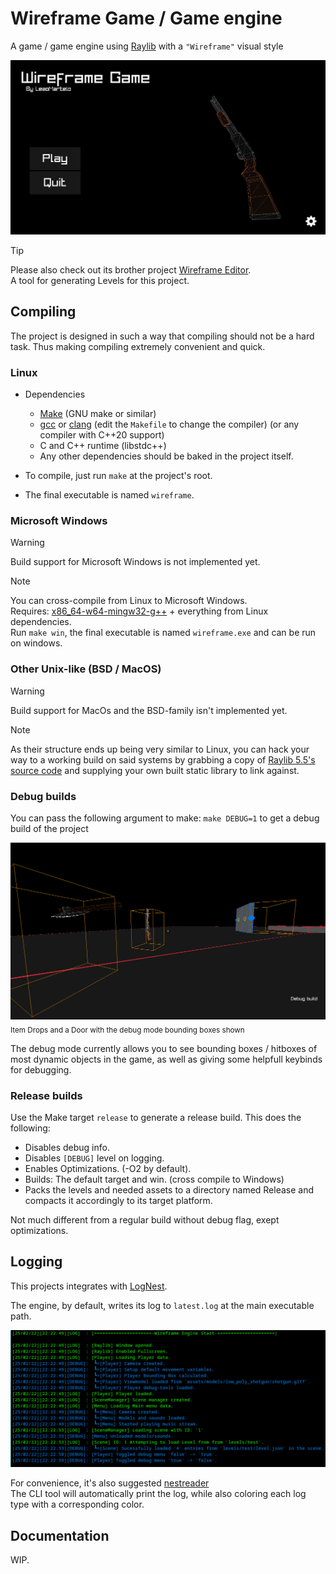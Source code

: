# Wireframe Game / Game engine

A game / game engine using [Raylib](https://github.com/raysan5/raylib) with a `"Wireframe"` visual style

<img src="readme/menu.png">

> [!TIP]
> Please also check out its brother project [Wireframe Editor](https://github.com/LeaoMartelo2/wireframe_editor).\
> A tool for generating Levels for this project.


## Compiling

The project is designed in such a way that compiling should not be a hard task. Thus making compiling extremely convenient and quick.

### Linux
 - Dependencies
    - [Make](https://www.gnu.org/software/make/) (GNU make or similar)
    - [gcc](https://gcc.gnu.org/) or [clang](https://clang.llvm.org/) (edit the `Makefile` to change the compiler)
(or any compiler with C++20 support)
    - C and C++ runtime (libstdc++)
    - Any other dependencies should be baked in the project itself.

 - To compile, just run `make` at the project's root.
 - The final executable is named `wireframe`.

### Microsoft Windows

> [!WARNING]
> Build support for Microsoft Windows is not implemented yet.

> [!NOTE]
> You can cross-compile from Linux to Microsoft Windows.\
> Requires: [x86_64-w64-mingw32-g++](https://www.mingw-w64.org/) + everything from Linux dependencies.\
> Run `make win`, the final executable is named `wireframe.exe` and can be run on windows.


### Other Unix-like (BSD / MacOS)

> [!WARNING]
> Build support for MacOs and the BSD-family isn't implemented yet.

> [!NOTE]
> As their structure ends up being very similar to Linux, you can hack your way to a working build on said systems by grabbing a copy of [Raylib 5.5's source code](https://github.com/raysan5/raylib/releases/tag/5.5) and supplying your own built static library to link against.


### Debug builds

You can pass the following argument to make:
`make DEBUG=1`
to get a debug build of the project


<img src="readme/debug_build.png">
<sub> Item Drops and a Door with the debug mode bounding boxes shown </sub>

The debug mode currently allows you to see bounding boxes / hitboxes of most dynamic objects in the game, as well as giving some helpfull keybinds for debugging.


### Release builds

Use the Make target `release` to generate a release build. This does the following:

- Disables debug info.
- Disables `[DEBUG]` level on logging.
- Enables Optimizations. (-O2 by default).
- Builds: The default target and win. (cross compile to Windows)
- Packs the levels and needed assets to a directory named Release and compacts it accordingly to its target platform.

Not much different from a regular build without debug flag, exept optimizations.

## Logging

This projects integrates with [LogNest](https://github.com/LeaoMartelo2/LogNest).

The engine, by default, writes its log to `latest.log` at the main executable path.


<img src="readme/2_2.png">

For convenience, it's also suggested [nestreader](https://github.com/LeaoMartelo2/nestreader)\
The CLI tool will automatically print the log, while also coloring each log type with a corresponding color.


## Documentation


WIP.
